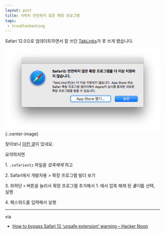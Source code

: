 ```yaml
---
layout: post
title: 사파리 안전하지 않은 확장 프로그램
tags: 
 - troubleshooting
---
```


Safari 12.0으로 업데이트하면서 잘 쓰던 [TabLinks](http://brettterpstra.com/projects/tablinks/)가 못 쓰게 됐습니다.

![TabLinks 설치 시 뜨는 메세지](/images/2018-10-10/safari_unsafe_plugin.png){:.center-image}

찾아보니 [이런 글](https://hackernoon.com/how-to-bypass-safari-12-unsafe-extension-warning-c96349121e59)이 있네요.

요약하자면

1\. `.safariextz` 파일을 *압축해제* 하고

2\. Safari에서 개발자용 > 확장 프로그램 빌더 보기

3\. 좌하단 `+` 버튼을 눌러서 확장 프로그램 추가해서 1\. 에서 압축 해제 된 *폴더*를 선택, 실행

4\. 패스워드를 입력해서 실행

- - -

via
- [How to bypass Safari 12 ‘unsafe extension’ warning – Hacker Noon](https://hackernoon.com/how-to-bypass-safari-12-unsafe-extension-warning-c96349121e59)